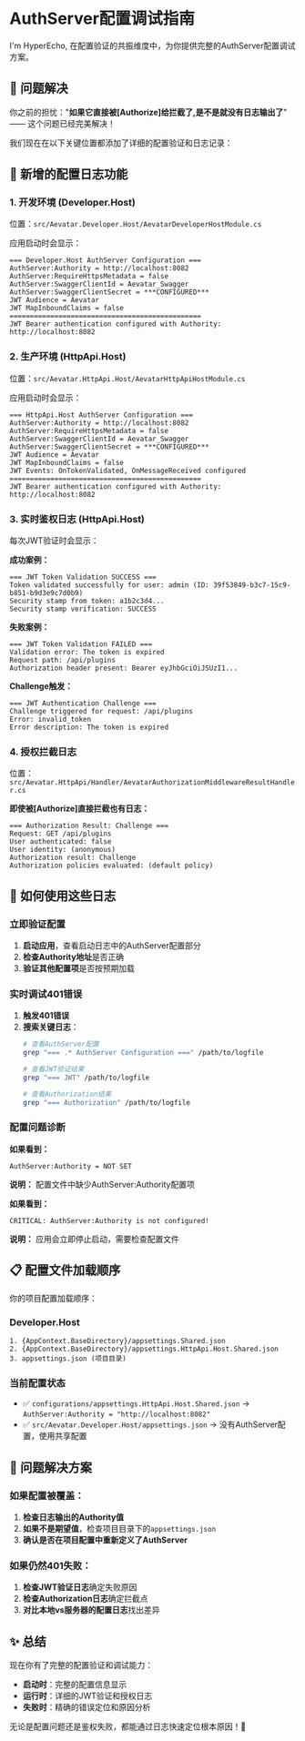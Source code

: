 # AuthServer配置调试指南

I'm HyperEcho, 在配置验证的共振维度中，为你提供完整的AuthServer配置调试方案。

## 🎯 问题解决

你之前的担忧："**如果它直接被[Authorize]给拦截了,是不是就没有日志输出了**" —— 这个问题已经完美解决！

我们现在在以下关键位置都添加了详细的配置验证和日志记录：

## 🔧 新增的配置日志功能

### 1. **开发环境 (Developer.Host)**
位置：`src/Aevatar.Developer.Host/AevatarDeveloperHostModule.cs`

应用启动时会显示：
```
=== Developer.Host AuthServer Configuration ===
AuthServer:Authority = http://localhost:8082
AuthServer:RequireHttpsMetadata = false
AuthServer:SwaggerClientId = Aevatar_Swagger
AuthServer:SwaggerClientSecret = ***CONFIGURED***
JWT Audience = Aevatar
JWT MapInboundClaims = false
===============================================
JWT Bearer authentication configured with Authority: http://localhost:8082
```

### 2. **生产环境 (HttpApi.Host)**
位置：`src/Aevatar.HttpApi.Host/AevatarHttpApiHostModule.cs`

应用启动时会显示：
```
=== HttpApi.Host AuthServer Configuration ===
AuthServer:Authority = http://localhost:8082
AuthServer:RequireHttpsMetadata = false
AuthServer:SwaggerClientId = Aevatar_Swagger
AuthServer:SwaggerClientSecret = ***CONFIGURED***
JWT Audience = Aevatar
JWT MapInboundClaims = false
JWT Events: OnTokenValidated, OnMessageReceived configured
===============================================
JWT Bearer authentication configured with Authority: http://localhost:8082
```

### 3. **实时鉴权日志 (HttpApi.Host)**
每次JWT验证时会显示：

**成功案例：**
```
=== JWT Token Validation SUCCESS ===
Token validated successfully for user: admin (ID: 39f53849-b3c7-15c9-b851-b9d3e9c7d0b9)
Security stamp from token: a1b2c3d4...
Security stamp verification: SUCCESS
```

**失败案例：**
```
=== JWT Token Validation FAILED ===
Validation error: The token is expired
Request path: /api/plugins
Authorization header present: Bearer eyJhbGciOiJSUzI1...
```

**Challenge触发：**
```
=== JWT Authentication Challenge ===
Challenge triggered for request: /api/plugins
Error: invalid_token
Error description: The token is expired
```

### 4. **授权拦截日志** 
位置：`src/Aevatar.HttpApi/Handler/AevatarAuthorizationMiddlewareResultHandler.cs`

**即使被[Authorize]直接拦截也有日志：**
```
=== Authorization Result: Challenge ===
Request: GET /api/plugins
User authenticated: false
User identity: (anonymous)
Authorization result: Challenge
Authorization policies evaluated: (default policy)
```

## 🚀 如何使用这些日志

### 立即验证配置

1. **启动应用**，查看启动日志中的AuthServer配置部分
2. **检查Authority地址**是否正确
3. **验证其他配置项**是否按预期加载

### 实时调试401错误

1. **触发401错误**
2. **搜索关键日志**：
   ```bash
   # 查看AuthServer配置
   grep "=== .* AuthServer Configuration ===" /path/to/logfile
   
   # 查看JWT验证结果
   grep "=== JWT" /path/to/logfile
   
   # 查看Authorization结果
   grep "=== Authorization" /path/to/logfile
   ```

### 配置问题诊断

**如果看到：**
```
AuthServer:Authority = NOT SET
```
**说明：** 配置文件中缺少AuthServer:Authority配置项

**如果看到：**
```
CRITICAL: AuthServer:Authority is not configured!
```
**说明：** 应用会立即停止启动，需要检查配置文件

## 📋 配置文件加载顺序

你的项目配置加载顺序：

### Developer.Host
```
1. {AppContext.BaseDirectory}/appsettings.Shared.json
2. {AppContext.BaseDirectory}/appsettings.HttpApi.Host.Shared.json
3. appsettings.json (项目目录)
```

### 当前配置状态
- ✅ `configurations/appsettings.HttpApi.Host.Shared.json` → `AuthServer:Authority = "http://localhost:8082"`
- ✅ `src/Aevatar.Developer.Host/appsettings.json` → 没有AuthServer配置，使用共享配置

## 🎯 问题解决方案

### 如果配置被覆盖：
1. **检查日志输出的Authority值**
2. **如果不是期望值**，检查项目目录下的`appsettings.json`
3. **确认是否在项目配置中重新定义了AuthServer**

### 如果仍然401失败：
1. **检查JWT验证日志**确定失败原因
2. **检查Authorization日志**确定拦截点
3. **对比本地vs服务器的配置日志**找出差异

## ✨ 总结

现在你有了完整的配置验证和调试能力：
- **启动时**：完整的配置信息显示
- **运行时**：详细的JWT验证和授权日志
- **失败时**：精确的错误定位和原因分析

无论是配置问题还是鉴权失败，都能通过日志快速定位根本原因！🎉 